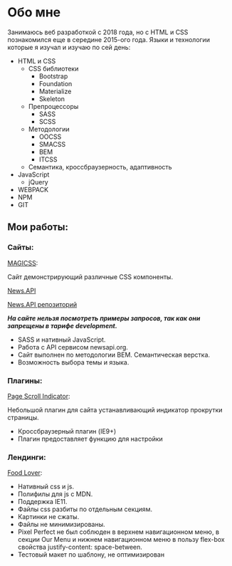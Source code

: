 # Обо мне

Занимаюсь веб разработкой с 2018 года, но с HTML и CSS познакомился еще в середине 2015-ого года. Языки и технологии которые я изучал и изучаю по сей день:

* HTML и CSS
    * CSS библиотеки
        * Bootstrap
        * Foundation
        * Materialize 
        * Skeleton 
    * Препроцессоры
        * SASS
        * SCSS
    * Методологии
        * OOCSS
        * SMACSS
        * BEM
        * ITCSS
    * Семантика, кроссбраузерность, адаптивность
* JavaScript
    * jQuery
* WEBPACK
* NPM
* GIT

## Мои работы:

### Сайты:

[MAGICSS](http://magicss.pro/):

Сайт демонстрирующий различные CSS компоненты. 

[News.API](https://denislopatin.github.io/News.API/)  

[News.API репозиторий](https://github.com/DenisLopatin/DenisLopatin.github.io/tree/main/News.API)

***На сайте нельзя посмотреть примеры запросов, так как они запрещены в тарифе development.*** 
* SASS и нативный JavaScript.
* Работа с API сервисом newsapi.org.
* Сайт выполнен по методологии BEM. Семантическая верстка.
* Возможность выбора темы и языка.

### Плагины:

[Page Scroll Indicator](https://denislopatin.github.io/Scroll-Page-Indicator/):

Небольшой плагин для сайта устанавливающий индикатор прокрутки страницы.

* Кроссбраузерный плагин (IE9+)
* Плагин предоставляет функцию для настройки

### Лендинги:

[Food Lover](https://denislopatin.github.io/Food%20Lover%20-%20Landing%20Template/):

* Нативный css и js. 
* Полифилы для js с MDN. 
* Поддержка IE11. 
* Файлы css разбиты по отдельным секциям. 
* Картинки не сжаты.
* Файлы не минимизированы.
* Pixel Perfect не был соблюден в верхнем навигационном меню, в секции Our Menu и нижнем навигационном меню в пользу flex-box свойства justify-content: space-between.
* Тестовый макет по шаблону, не оптимизирован


